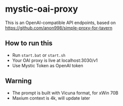 # mystic-oai-proxy

This is an OpenAI-compatible API endpoints, based on <https://github.com/anon998/simple-proxy-for-tavern>

## How to run this
- Run `start.bat` or `start.sh`
- Your OAI proxy is live at localhost:3030/v1
- Use Mystic Token as OpenAI token

## Warning
- The prompt is built with Vicuna format, for xWin 70B
- Maxium context is 4k, will update later